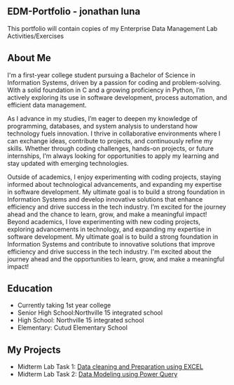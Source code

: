 ## EDM-Portfolio - jonathan luna
This portfolio will contain copies of my Enterprise Data Management Lab Activities/Exercises

## About Me
I'm a first-year college student pursuing a Bachelor of Science in Information Systems, driven by a passion for coding and problem-solving. With a solid foundation in C and a growing proficiency in Python, I’m actively exploring its use in software development, process automation, and efficient data management.  

As I advance in my studies, I’m eager to deepen my knowledge of programming, databases, and system analysis to understand how technology fuels innovation. I thrive in collaborative environments where I can exchange ideas, contribute to projects, and continuously refine my skills. Whether through coding challenges, hands-on projects, or future internships, I’m always looking for opportunities to apply my learning and stay updated with emerging technologies.  

Outside of academics, I enjoy experimenting with coding projects, staying informed about technological advancements, and expanding my expertise in software development. My ultimate goal is to build a strong foundation in Information Systems and develop innovative solutions that enhance efficiency and drive success in the tech industry. I’m excited for the journey ahead and the chance to learn, grow, and make a meaningful impact!
Beyond academics, I love experimenting with new coding projects, exploring advancements in technology, and expanding my expertise in software development. My ultimate goal is to build a strong foundation in Information Systems and contribute to innovative solutions that improve efficiency and drive success in the tech industry. I'm excited about the journey ahead and the opportunities to learn, grow, and make a meaningful impact!

## Education
- Currently taking 1st year college
- Senior High School:Northville 15 integrated school
- High School: Northville 15 integrated school 
- Elementary: Cutud Elementary School

## My Projects
- Midterm Lab Task 1: [Data cleaning and Preparation using EXCEL](midterm%20Lab%20Task%201)
- Midterm Lab Task 2: [Data Modeling using Power Query]()

